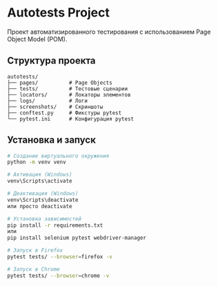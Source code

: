 # Autotests Project

Проект автоматизированного тестирования с использованием Page Object Model (POM).

## Структура проекта

```
autotests/
├── pages/          # Page Objects
├── tests/          # Тестовые сценарии
├── locators/       # Локаторы элементов
├── logs/           # Логи
├── screenshots/    # Скриншоты
├── conftest.py     # Фикстуры pytest
└── pytest.ini      # Конфигурация pytest
```

## Установка и запуск

```bash
# Создание виртуального окружения
python -m venv venv

# Активация (Windows)
venv\Scripts\activate

# Деактивация (Windows)
venv\Scripts\deactivate
или просто deactivate

# Установка зависимостей
pip install -r requirements.txt
или
pip install selenium pytest webdriver-manager 

# Запуск в Firefox
pytest tests/ --browser=firefox -v

# Запуск в Chrome
pytest tests/ --browser=chrome -v
```
